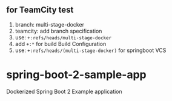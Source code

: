 ## for TeamCity test

1. branch: multi-stage-docker
2. teamcity: add branch specification
3. use: `+:refs/heads/multi-stage-docker`
4. add `+:*` for build Build Configuration
5. use: `+:refs/heads/(multi-stage-docker)` for springboot VCS


# spring-boot-2-sample-app
Dockerized Spring Boot 2 Example application
